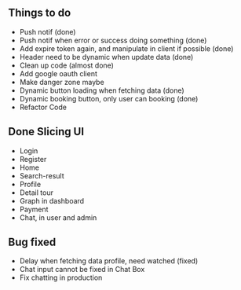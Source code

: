 ## Things to do
- Push notif (done)
- Push notif when error or success doing something (done)
- Add expire token again, and manipulate in client if possible (done)
- Header need to be dynamic when update data (done)
- Clean up code (almost done)
- Add google oauth client 
- Make danger zone maybe
- Dynamic button loading when fetching data (done)
- Dynamic booking button, only user can booking (done)
- Refactor Code

## Done Slicing UI 
- Login
- Register
- Home
- Search-result
- Profile
- Detail tour
- Graph in dashboard
- Payment
- Chat, in user and admin

## Bug fixed
- Delay when fetching data profile, need watched (fixed)
- Chat input cannot be fixed in Chat Box
- Fix chatting in production
